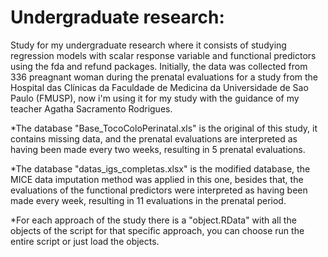 # Undergraduate research:
Study for my undergraduate research where it consists of studying regression models with scalar response 
variable and functional predictors using the fda and refund packages. Initially, the data was collected from
336 preagnant woman during the prenatal evaluations for a study from the Hospital das Clínicas da Faculdade
de Medicina da Universidade de Sao Paulo (FMUSP), now i'm using it for my study with the guidance of my teacher
Agatha Sacramento Rodrigues. 

*The database "Base_TocoColoPerinatal.xls" is the original of this study, it contains missing data, and
the prenatal evaluations are interpreted as having been made every two weeks, resulting in 5 prenatal
evaluations. 

*The database "datas_igs_completas.xlsx" is the modified database, the MICE data imputation 
method was applied in this one, besides that, the evaluations of the functional predictors were 
interpreted as having been made every week, resulting in 11 evaluations in the prenatal period. 

*For each approach of the study there is a "object.RData" with all the objects of the script for that
specific approach, you can choose run the entire script or just load the objects.
